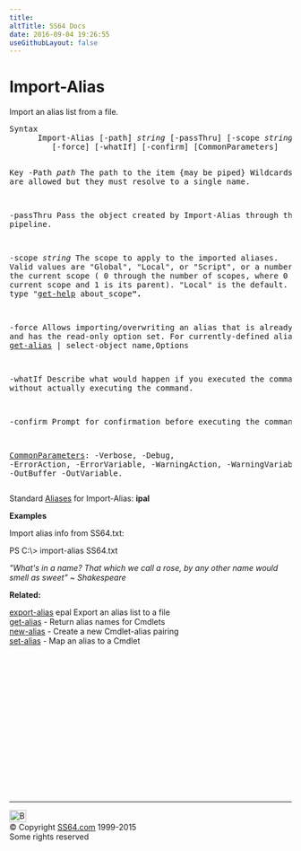 ```yaml
---
title:
altTitle: SS64 Docs
date: 2016-09-04 19:26:55
useGithubLayout: false
---
```

<!-- #BeginLibraryItem "/Library/head_ps.lbi" --><!-- #EndLibraryItem --><h1>Import-Alias</h1> 
<p>Import an alias list from a file.</p>
<pre>Syntax
      Import-Alias [-path] <i>string</i> [-passThru] [-scope <i>string</i>]
         [-force] [-whatIf] [-confirm] [CommonParameters]

Key
   -Path <i>path</i>
        The path to the item {may be piped}
        Wildcards are allowed but they must resolve to a single name.

   -passThru 
        Pass the object created by Import-Alias through the pipeline.

   -scope <i>string</i>
       The scope to apply to the imported aliases.
       Valid values are "Global", "Local", or "Script", or a number relative
       to the current scope ( 0 through the number of scopes, where 0 is the
       current scope and 1 is its parent). "Local" is the default.
       For more, type "<a href="get-help.html">get-help</a> about_scope<b>".</b>

   -force 
       Allows importing/overwriting an alias that is already defined and has
       the read-only option set. For currently-defined aliases see:
         <a href="get-alias.html">get-alias</a> | select-object name,Options

   -whatIf
       Describe what would happen if you executed the command without actually
       executing the command.

   -confirm
       Prompt for confirmation before executing the command.

   <a href="common.html">CommonParameters</a>:
       -Verbose, -Debug, -ErrorAction, -ErrorVariable, -WarningAction, -WarningVariable,
       -OutBuffer -OutVariable.</pre>
<p>Standard <a href="get-alias.html">Aliases</a> for Import-Alias:<span class="code"> <b>ipal</b></span></p>
<p><b>Examples</b></p>
<p>Import alias info from SS64.txt:</p>
<p><span class="code">PS C:\&gt; import-alias SS64.txt</span></p>
<p class="quote"><i>"What's in a name?  That which we call a rose, by any other
name would smell as sweet" ~ Shakespeare </i></p>
<p><b>Related:</b></p>
<p><a href="export-alias.html">export-alias</a> epal Export an alias list to a file<br>
<a href="get-alias.html">get-alias</a> - Return alias names for Cmdlets<br>
<a href="new-alias.html">new-alias</a> - Create a new Cmdlet-alias pairing<br>
<a href="set-alias.html">set-alias</a> - Map an alias to a Cmdlet</p><!-- #BeginLibraryItem "/Library/foot_ps.lbi" --><p>
<!-- PowerShell300 -->
<ins class="adsbygoogle" style="display:inline-block;width:300px;height:250px" data-ad-client="ca-pub-6140977852749469" data-ad-slot="6253539900"></ins>
<script>
(adsbygoogle = window.adsbygoogle || []).push({});
</script></p>
<hr>
<div id="bl" class="footer"><a href="import-alias.html#"><img src="../images/top.png" width="30" height="22" alt="Back to the Top"></a></div>
<div id="br" class="footer, tagline">© Copyright <a href="../index.html">SS64.com</a> 1999-2015<br>
Some rights reserved</div><!-- #EndLibraryItem -->


